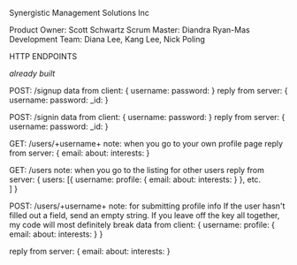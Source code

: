 Synergistic Management Solutions Inc

Product Owner: Scott Schwartz
Scrum Master: Diandra Ryan-Mas
Development Team: Diana Lee, Kang Lee, Nick Poling 

HTTP ENDPOINTS

*already built* 

POST: /signup
data from client: {
	username:
	password:
}
reply from server: {
	username:
	password:
	_id:
}

POST: /signin
data from client: {
	username:
	password:
}
reply from server: {
	username:
	password:
	_id:
}

GET: /users/+username+
note: when you go to your own profile page
reply from server: {
	email:
	about:
	interests:
} 

GET: /users
note: when you go to the listing for other users
reply from server: {
	users: [{
		username:
		profile: {
			email:
			about:
			interests:
		} 
	},
	etc.		
	]
}

POST: /users/+username+
note: for submitting profile info
			If the user hasn't filled out a field, send an empty string. If you leave
			off the key all together, my code will most definitely break 
data from client: {
	username:
	profile: {
		email:
		about:
		interests:
	} 
}

reply from server: {
	email:
	about:
	interests:
}